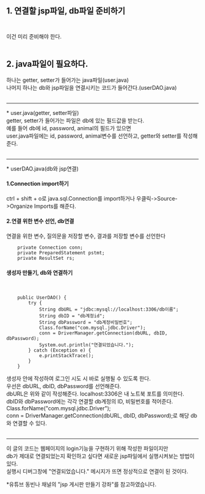 ## 1. 연결할 jsp파일, db파일 준비하기<br><br>
이건 미리 준비해야 한다.<br><br>

## 2. java파일이 필요하다.<br>
하나는 getter, setter가 들어가는 java파일(user.java)<br>
나머지 하나는 db와 jsp파일을 연결시키는 코드가 들어간다.(userDAO.java)<br><br>
<hr>
* user.java(getter, setter파일)<br>
getter, setter가 들어가는 파일은 db에 있는 필드값을 받는다.<br>
예를 들어 db에 id, password, animal의 필드가 있으면<br>
user.java파일에는 id, password, animal변수를 선언하고, getter와 setter를 작성해준다.<br> <br>
<hr>
* userDAO.java(db와 jsp연결)
<h4>1.Connection import하기</h4>
ctrl + shift + o로 java.sql.Connection를 import하거나 우클릭->Source->Organize Imports를 해준다.<br>
<h4>2.연결 위한 변수 선언, db연결</h4>
연결을 위한 변수, 질의문을 저장할 변수, 결과를 저장할 변수를 선언한다<br>

```
	private Connection conn;
	private PreparedStatement pstmt;
	private ResultSet rs;
```

<h4>생성자 만들기, db와 연결하기</h4><br>

```
	public UserDAO() {
		try {
			String dbURL = "jdbc:mysql://localhost:3306/db이름";
			String dbID = "db계정id";
			String dbPassword = "db계정비밀번호";
			Class.forName("com.mysql.jdbc.Driver");
			conn = DriverManager.getConnection(dbURL, dbID, dbPassword);
			System.out.println("연결되었습니다.");
		} catch (Exception e) {
			e.printStackTrace();
		}
	}
```

생성자 안에 작성하여 로그인 시도 시 바로 실행될 수 있도록 한다.<br>
우선은 dbURL, dbID, dbPassword를 선언해준다.<br>
dbURL은 위와 같이 작성해준다. localhost:3306은 내 노트북 포트를 의미한다.<br>
dbID와 dbPassword에는 각각 연결할 db계정의 ID, 비밀번호를 적어준다.<br>
Class.forName("com.mysql.jdbc.Driver");<br>
conn = DriverManager.getConnection(dbURL, dbID, dbPassword);로 해당 db와 연결할 수 있다.<br>
<br><hr>
이 글의 코드는 웹페이지의 login기능을 구현하기 위해 작성한 파일이지만<br>
db가 제대로 연결되었는지 확인하고 싶다면 새로운 jsp파일에서 실행시켜보는 방법이 있다.<br>
실행시 디버그창에 "연결되었습니다." 메시지가 뜨면 정상적으로 연결이 된 것이다.<br>

*유튜브 동빈나 채널의 "jsp 게시판 만들기 강좌"를 참고하였습니다.

